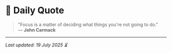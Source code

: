 # 📜 Daily Quote

> "Focus is a matter of deciding what things you're not going to do."  
> — **John Carmack**

---

_Last updated: 19 July 2025 ⏳_
